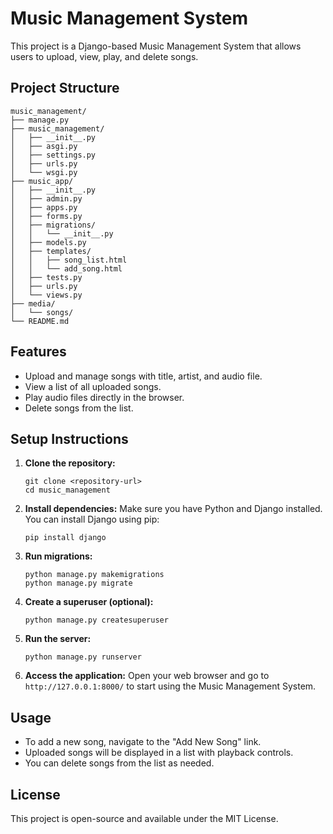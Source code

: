 # Music Management System

This project is a Django-based Music Management System that allows users to upload, view, play, and delete songs. 

## Project Structure

```
music_management/
├── manage.py
├── music_management/
│   ├── __init__.py
│   ├── asgi.py
│   ├── settings.py
│   ├── urls.py
│   └── wsgi.py
├── music_app/
│   ├── __init__.py
│   ├── admin.py
│   ├── apps.py
│   ├── forms.py
│   ├── migrations/
│   │   └── __init__.py
│   ├── models.py
│   ├── templates/
│   │   ├── song_list.html
│   │   └── add_song.html
│   ├── tests.py
│   ├── urls.py
│   └── views.py
├── media/
│   └── songs/
└── README.md
```

## Features

- Upload and manage songs with title, artist, and audio file.
- View a list of all uploaded songs.
- Play audio files directly in the browser.
- Delete songs from the list.

## Setup Instructions

1. **Clone the repository:**
   ```
   git clone <repository-url>
   cd music_management
   ```

2. **Install dependencies:**
   Make sure you have Python and Django installed. You can install Django using pip:
   ```
   pip install django
   ```

3. **Run migrations:**
   ```
   python manage.py makemigrations
   python manage.py migrate
   ```

4. **Create a superuser (optional):**
   ```
   python manage.py createsuperuser
   ```

5. **Run the server:**
   ```
   python manage.py runserver
   ```

6. **Access the application:**
   Open your web browser and go to `http://127.0.0.1:8000/` to start using the Music Management System.

## Usage

- To add a new song, navigate to the "Add New Song" link.
- Uploaded songs will be displayed in a list with playback controls.
- You can delete songs from the list as needed.

## License

This project is open-source and available under the MIT License.